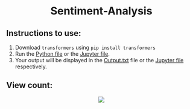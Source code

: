 <h1 align="center"> Sentiment-Analysis </h1>

## Instructions to use:

1. Download `transformers` using `pip install transformers`
2. Run the [Python file](Sentiment_Analysis.py) or the [Jupyter file](Sentiment_Analysis.ipynb).
3. Your output will be displayed in the [Output.txt](Output.txt) file or the [Jupyter file](Sentiment_Analysis.ipynb) respectively.



## View count:
<div align="center">
  <img src="https://profile-counter.glitch.me/sentiment-analysis/count.svg?"  />
</div>